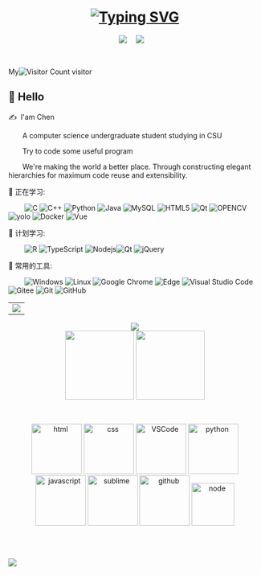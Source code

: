 <h1 align="center">
  <a href="https://git.io/typing-svg"><img src="https://readme-typing-svg.herokuapp.com?font=Fira+Code&weight=500&size=30&pause=1000&center=true&width=435&lines=Hello%2C+World!;%E4%BD%A0%E5%A5%BD%EF%BC%8C%E8%BF%99%E9%87%8C%E6%98%AF%E8%BE%B0" alt="Typing SVG" /></a>
</h1>

<div align="center">
  <a href="https://atoposlibra.top"><img src="https://img.shields.io/badge/website-%E4%B8%AA%E4%BA%BA%E7%BD%91%E7%AB%99-blue"></a>&emsp;
  <a href="https://space.bilibili.com/350371091"><img src="https://img.shields.io/badge/bilibili-B%E7%AB%99-ff69b4"></a>&emsp;
</div>

&emsp;&emsp;  

My![Visitor Count](https://profile-counter.glitch.me/Ruinwalker1/count.svg)  visitor
## 🙋 Hello

<p>✍️&nbsp;&nbsp;I'am Chen</p>
<p>&emsp;&emsp;A computer science undergraduate student studying in CSU</p>
<p>&emsp;&emsp;Try to code some useful program</p> 
<p>&emsp;&emsp;We're making the world a better place. Through constructing elegant hierarchies for maximum code reuse and extensibility.</p>   


💪 正在学习:   

&emsp;&emsp;
![C](https://img.shields.io/badge/c-%2300599C.svg?style=flat-square&logo=c&logoColor=white)
![C++](https://img.shields.io/badge/-C++-00599C?style=flat-square&logo=c)
![Python](https://img.shields.io/badge/-Python-pink?style=flat-square&logo=Python)
![Java](https://img.shields.io/badge/-java-yellow?style=flat-square&logo=java)
![MySQL](https://img.shields.io/badge/mysql-%2300f.svg?style=flat-square&logo=mysql&logoColor=white)
![HTML5](https://img.shields.io/badge/-HTML5-E34F26?style=flat-square&logo=html5&logoColor=white)
![Qt](https://img.shields.io/badge/Qt-%23217346.svg?style=style=flat-square&logo=Qt&logoColor=white)
![OPENCV](https://img.shields.io/badge/opencv-%234257.svg?style=style=flat-square&logo=opencv&logoColor=white)
![yolo](https://img.shields.io/badge/yolo-%2300f.svg?style=style=flat-square&logo=yolo&logoColor=white)
![Docker](https://img.shields.io/badge/-Docker-FCC624?style=flat-square&logo=docker)
![Vue](https://img.shields.io/badge/Vue-red.svg?style=style=flat-square&logo=html5&logoColor=white)


🧠 计划学习:  

&emsp;&emsp;
![R](https://img.shields.io/badge/r-%23276DC3.svg?style=flat-square&logo=r&logoColor=white)
![TypeScript](https://img.shields.io/badge/typescript-%23007ACC.svg?style=flat-square&logo=typescript&logoColor=white)
![Nodejs](https://img.shields.io/badge/-Nodejs-c0ebd?style=flat-square&logo=Node.js)![Qt](https://img.shields.io/badge/Qt-%23217346.svg?style=style=flat-square&logo=Qt&logoColor=white)
![jQuery](https://img.shields.io/badge/jquery-%230769AD.svg?style=style=flat-square&logo=jquery&logoColor=white)



🧰 常用的工具:  

&emsp;&emsp;
![Windows](https://img.shields.io/badge/Windows-0078D6?style=flat-square&logo=windows&logoColor=white)
![Linux](https://img.shields.io/badge/Linux-FCC624?style=style=flat-square&logo=linux&logoColor=black)
![Google Chrome](https://img.shields.io/badge/Chrome-4285F4?style=flat-square&logo=GoogleChrome&logoColor=white)
![Edge](https://img.shields.io/badge/Edge-0078D7?style=flat-square&logo=Microsoft-edge&logoColor=white)
![Visual Studio Code](https://img.shields.io/badge/-Visual%20Studio%20Code-007ACC?style=flat-square&logo=Visual%20Studio%20Code&logoColor=fff)
![Gitee](https://img.shields.io/badge/-gitee-red?style=flat-square&logo=gitee)
![Git](https://img.shields.io/badge/-Git-FCC624?style=flat-square&logo=git)
![GitHub](https://img.shields.io/badge/-GitHub-pink?style=flat-square&logo=github)  

<div align="center" >

<table>
  <tr>
    <td>
      <picture>
        <source media="(prefers-color-scheme: dark)" srcset="https://github-readme-activity-graph.vercel.app/graph?username=Rui-li023&theme=xcode&bg_color=FF000000&hide_border=true" />
        <source media="(prefers-color-scheme: light)" srcset="https://github-readme-activity-graph.vercel.app/graph?username=Rui-li023&theme=xcode&bg_color=FF000000&color=000000&hide_border=true" />
        <img src="https://github-readme-activity-graph.vercel.app/graph?username=Rui-li023&theme=xcode&bg_color=FF000000&hide_border=true" />
      </picture>
  </tr>
</table>

<div><img src="https://github-profile-trophy.vercel.app/?username=Rui-li023&theme=gruvbox&row=1&column=7&no-frame=true&no-bg=true" /><br/></div>



<!-- GitHub 数据统计 -->
<img height="137px" src="https://github-readme-stats-git-masterrstaa-rickstaa.vercel.app/api?username=Rui-li023&hide_title=true&hide_border=true&show_icons=true&include_all_commits=true&line_height=21text_color=000&icon_color=000&bg_color=0,ea6161,ffc64d,fffc4d,52fa5a&theme=graywhite" />
<img height="137px" src="https://github-readme-stats-git-masterrstaa-rickstaa.vercel.app/api/top-langs/?username=Rui-li023&hide_title=true&hide_border=true&layout=compact&langs_count=6&text_color=000&icon_color=fff&bg_color=0,52fa5a,4dfcff,c64dff&theme=graywhite" /><br>


</div>

&emsp;&emsp;
<div align="center">
  <img alt-"html5" src="https://media.giphy.com/media/XAxylRMCdpbEWUAvr8/giphy.gif" width="100" title="html">
  <img alt="css" src="https://media.giphy.com/media/fsEaZldNC8A1PJ3mwp/giphy.gif" width="100" title="css">
  <img alt="VSCode" src="https://i.giphy.com/media/IdyAQJVN2kVPNUrojM/200.webp" width="100" title="vscode">
  <img alt="python" src="https://i.giphy.com/media/LMt9638dO8dftAjtco/200.webp" width="100" title="python">
  <img alt="javascript" src="https://media3.giphy.com/media/ln7z2eWriiQAllfVcn/200w.webp" width="100" title="javascript">
  <img alt="sublime" src="https://media.giphy.com/media/jnDKffgCfGYOp6cMTK/giphy.gif" width="100" title="sublime">
  <img alt="github" src="https://i.giphy.com/media/KzJkzjggfGN5Py6nkT/200.webp" width="100" title="github">
  <img alt="node" src="https://media.giphy.com/media/kdFc8fubgS31b8DsVu/giphy.gif" width="85" title="node">
</div>

<br></br>

<!-- just img 图片 -->
<img src="https://cdn.jsdelivr.net/gh/sun0225SUN/sun0225SUN/assets/images/icon.png" />
